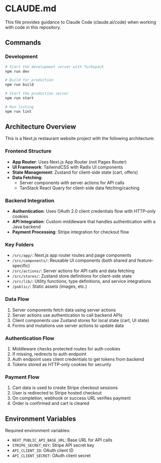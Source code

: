 # CLAUDE.md

This file provides guidance to Claude Code (claude.ai/code) when working with code in this repository.

## Commands

### Development

```bash
# Start the development server with Turbopack
npm run dev

# Build for production
npm run build

# Start the production server
npm run start

# Run linting
npm run lint
```

## Architecture Overview

This is a Next.js restaurant website project with the following architecture:

### Frontend Structure

- **App Router**: Uses Next.js App Router (not Pages Router)
- **UI Framework**: TailwindCSS with Radix UI components
- **State Management**: Zustand for client-side state (cart, offers)
- **Data Fetching**: 
  - Server components with server actions for API calls
  - TanStack React Query for client-side data fetching/caching

### Backend Integration

- **Authentication**: Uses OAuth 2.0 client credentials flow with HTTP-only cookies
- **API Integration**: Custom middleware that handles authentication with a Java backend
- **Payment Processing**: Stripe integration for checkout flow

### Key Folders

- `/src/app/`: Next.js app router routes and page components
- `/src/components/`: Reusable UI components (both shared and feature-specific)
- `/src/actions/`: Server actions for API calls and data fetching
- `/src/stores/`: Zustand store definitions for client-side state
- `/src/lib/`: Utility functions, type definitions, and service integrations
- `/public/`: Static assets (images, etc.)

### Data Flow

1. Server components fetch data using server actions
2. Server actions use authentication to call backend APIs
3. Client components use Zustand stores for local state (cart, UI state)
4. Forms and mutations use server actions to update data

### Authentication Flow

1. Middleware checks protected routes for auth cookies
2. If missing, redirects to auth endpoint
3. Auth endpoint uses client credentials to get tokens from backend
4. Tokens stored as HTTP-only cookies for security

### Payment Flow

1. Cart data is used to create Stripe checkout sessions
2. User is redirected to Stripe hosted checkout
3. On completion, webhook or success URL verifies payment
4. Order is confirmed and cart is cleared

## Environment Variables

Required environment variables:
- `NEXT_PUBLIC_API_BASE_URL`: Base URL for API calls
- `STRIPE_SECRET_KEY`: Stripe API secret key
- `API_CLIENT_ID`: OAuth client ID
- `API_CLIENT_SECRET`: OAuth client secret